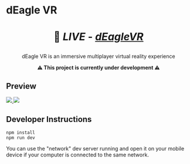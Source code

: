 # dEagle VR

# <p align='center'> 🔗 _LIVE_ - [_**dEagleVR**_](https://deaglegame-5848a9204999.herokuapp.com/)</p>

<p align='center'> dEagle VR is an immersive multiplayer virtual reality experience

**<p align='center'> **⚠️ This project is currently under development ⚠️****

## Preview

<a href="https://deaglegenerator.vercel.app/" target="_blank">
  <img src="https://i.imgur.com/m9KFDnV.png"> 
</a>

<a href="https://deaglegenerator.vercel.app/" target="_blank">
  <img src="https://i.imgur.com/WeSarSZ.png"> 
</a>

## Developer Instructions

```
npm install
npm run dev
```

You can use the "network" dev server running and open it on your mobile device if your computer is connected to the same network.
